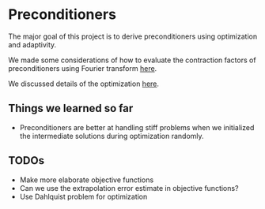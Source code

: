 # Preconditioners
The major goal of this project is to derive preconditioners using optimization and adaptivity.

We made some considerations of how to evaluate the contraction factors of preconditioners using Fourier transform [here](data/notes/Fourier.md).

We discussed details of the optimization [here](data/notes/optimization.md).

## Things we learned so far
 - Preconditioners are better at handling stiff problems when we initialized the intermediate solutions during optimization randomly.

## TODOs
 - Make more elaborate objective functions
 - Can we use the extrapolation error estimate in objective functions?
 - Use Dahlquist problem for optimization
